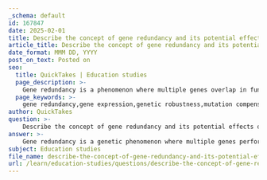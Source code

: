 ```yaml
---
_schema: default
id: 167847
date: 2025-02-01
title: Describe the concept of gene redundancy and its potential effects on genetic expression.
article_title: Describe the concept of gene redundancy and its potential effects on genetic expression.
date_format: MMM DD, YYYY
post_on_text: Posted on
seo:
  title: QuickTakes | Education studies
  page_description: >-
    Gene redundancy is a phenomenon where multiple genes overlap in function, providing robustness against mutations, contributing to phenotypic variation, and influencing evolutionary processes, making it important in genetics.
  page_keywords: >-
    gene redundancy,gene expression,genetic robustness,mutation compensation,phenotypic variation,polygenic traits,evolutionary implications,neofunctionalization,genetic diversity,epistasis,pleiotropy
author: QuickTakes
question: >-
    Describe the concept of gene redundancy and its potential effects on genetic expression.
answer: >-
    Gene redundancy is a genetic phenomenon where multiple genes perform similar or overlapping functions within an organism. This redundancy can provide a level of robustness to biological systems, allowing for compensation if one gene becomes nonfunctional due to mutation or other factors. \n\n### Mechanism of Gene Redundancy\nIn cases of gene redundancy, if one gene responsible for a specific trait is knocked out or rendered inactive, another gene may take over its function. This can be particularly advantageous in environments where survival is contingent upon the expression of certain traits. For example, in some plant species, if a gene that contributes to drought resistance is disrupted, another gene with a similar function may still allow the plant to survive and reproduce.\n\n### Potential Effects on Genetic Expression\n1. **Robustness to Mutations**: Gene redundancy can buffer the effects of deleterious mutations. If one gene is mutated and loses its function, the presence of a redundant gene can mitigate the impact on the organism's phenotype, allowing it to maintain normal function.\n\n2. **Phenotypic Variation**: The presence of redundant genes can lead to variations in phenotypic expression. Different combinations of gene activity can result in a range of traits, which may be beneficial for adaptation to changing environments.\n\n3. **Complex Trait Expression**: In polygenic traits, where multiple genes contribute to a single phenotype, redundancy can complicate the understanding of genetic contributions to traits. It may mask the effects of individual genes, making it challenging to predict phenotypic outcomes based solely on genotype.\n\n4. **Evolutionary Implications**: Gene redundancy can influence evolutionary processes. It may allow for the evolution of new functions (neofunctionalization) as one gene can take on a new role while another maintains the original function. This can lead to increased genetic diversity and adaptability within populations.\n\n5. **Gene Interaction Dynamics**: Gene redundancy interacts with other genetic phenomena, such as epistasis and pleiotropy. The interplay between redundant genes and other genetic factors can lead to complex patterns of inheritance and expression, further complicating genetic analysis.\n\nIn summary, gene redundancy plays a crucial role in genetic expression by providing a safety net against mutations, contributing to phenotypic diversity, and influencing evolutionary dynamics. Its presence can significantly affect how traits are expressed and inherited, making it an important concept in the study of genetics.
subject: Education studies
file_name: describe-the-concept-of-gene-redundancy-and-its-potential-effects-on-genetic-expression.md
url: /learn/education-studies/questions/describe-the-concept-of-gene-redundancy-and-its-potential-effects-on-genetic-expression
---
```


&nbsp;